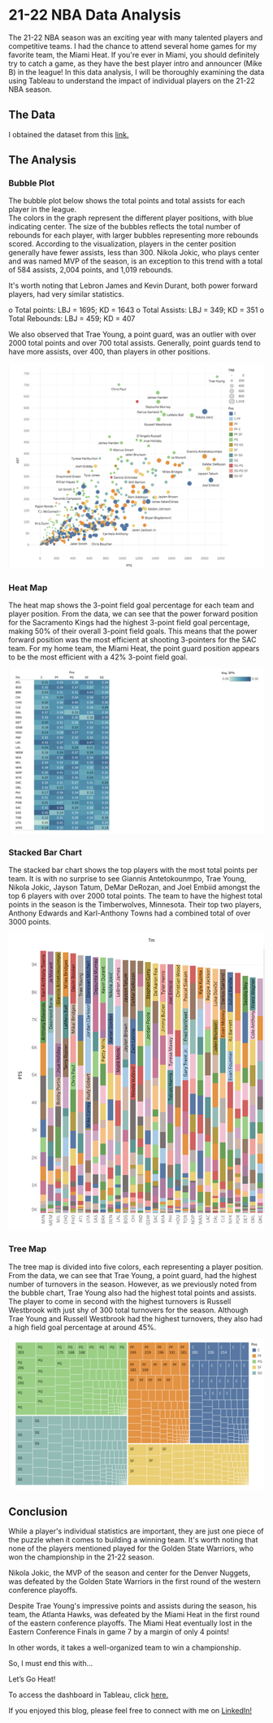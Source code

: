 # 21-22 NBA Data Analysis

The 21-22 NBA season was an exciting year with many talented players and competitive teams. I had the chance to attend several home games for my favorite team, the Miami Heat. If you're ever in Miami, you should definitely try to catch a game, as they have the best player intro and announcer (Mike B) in the league!
In this data analysis, I will be thoroughly examining the data using Tableau to understand the impact of individual players on the 21-22 NBA season.

## The Data

I obtained the dataset from this [link.](https://www.basketball-reference.com/leagues/NBA_2022_totals.html)

## The Analysis

### Bubble Plot

The bubble plot below shows the total points and total assists for each player in the league.  
The colors in the graph represent the different player positions, with blue indicating center. The size of the bubbles reflects the total number of rebounds for each player, with larger bubbles representing more rebounds scored.
According to the visualization, players in the center position generally have fewer assists, less than 300. Nikola Jokic, who plays center and was named MVP of the season, is an exception to this trend with a total of 584 assists, 2,004 points, and 1,019 rebounds.

It's worth noting that Lebron James and Kevin Durant, both power forward players, had very similar statistics.
 
o  Total points:
LBJ = 1695; KD = 1643
o  Total Assists:
LBJ = 349; KD = 351
o  Total Rebounds:
LBJ = 459; KD = 407

We also observed that Trae Young, a point guard, was an outlier with over 2000 total points and over 700 total assists. Generally, point guards tend to have more assists, over 400, than players in other positions.

[<img src="images/Bubble plot.png?raw=true"/>](https://public.tableau.com/app/profile/vania.cortez/viz/NBA_16728649440870/Analysisfor012023?publish=yes)

### Heat Map

The heat map shows the 3-point field goal percentage for each team and player position. From the data, we can see that the power forward position for the Sacramento Kings had the highest 3-point field goal percentage, making 50% of their overall 3-point field goals. This means that the power forward position was the most efficient at shooting 3-pointers for the SAC team.
For my home team, the Miami Heat, the point guard position appears to be the most efficient with a 42% 3-point field goal.

[<img src="images/Heat Map.png?raw=true"/>](https://public.tableau.com/app/profile/vania.cortez/viz/NBA_16728649440870/Analysisfor012023?publish=yes)

### Stacked Bar Chart

The stacked bar chart shows the top players with the most total points per team. It is with no surprise to see Giannis Antetokounmpo, Trae Young, Nikola Jokic, Jayson Tatum, DeMar DeRozan, and Joel Embiid amongst the top 6 players with over 2000 total points.
The team to have the highest total points in the season is the Timberwolves, Minnesota. Their top two players, Anthony Edwards and Karl-Anthony Towns had a combined total of over 3000 points.

[<img src="images/Stacked Bar Chart.png?raw=true"/>](https://public.tableau.com/app/profile/vania.cortez/viz/NBA_16728649440870/Analysisfor012023?publish=yes)

### Tree Map

The tree map is divided into five colors, each representing a player position. From the data, we can see that Trae Young, a point guard, had the highest number of turnovers in the season. However, as we previously noted from the bubble chart, Trae Young also had the highest total points and assists.
The player to come in second with the highest turnovers is Russell Westbrook with just shy of 300 total turnovers for the season.
Although Trae Young and Russell Westbrook had the highest turnovers, they also had a high field goal percentage at around 45%.

[<img src="images/Tree Map.png?raw=true"/>](https://public.tableau.com/app/profile/vania.cortez/viz/NBA_16728649440870/Analysisfor012023?publish=yes)

## Conclusion

While a player's individual statistics are important, they are just one piece of the puzzle when it comes to building a winning team. It's worth noting that none of the players mentioned played for the Golden State Warriors, who won the championship in the 21-22 season.

Nikola Jokic, the MVP of the season and center for the Denver Nuggets, was defeated by the Golden State Warriors in the first round of the western conference playoffs.

Despite Trae Young's impressive points and assists during the season, his team, the Atlanta Hawks, was defeated by the Miami Heat in the first round of the eastern conference playoffs. The Miami Heat eventually lost in the Eastern Conference Finals in game 7 by a margin of only 4 points!

In other words, it takes a well-organized team to win a championship.

So, I must end this with...

Let’s Go Heat! 

To access the dashboard in Tableau, click [here.](https://public.tableau.com/app/profile/vania.cortez/viz/NBA_16728649440870/Analysisfor012023?publish=yes)

If you enjoyed this blog, please feel free to connect with me on [LinkedIn!](https://www.linkedin.com/in/vaniacortez/)

